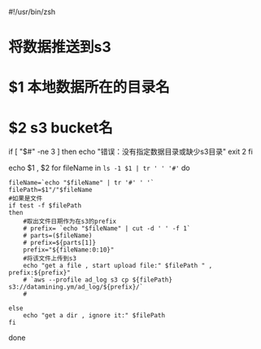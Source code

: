 #!/usr/bin/zsh


# 将数据推送到s3
# $1 本地数据所在的目录名
# $2 s3 bucket名

if [ "$#" -ne 3 ]
then
    echo "错误：没有指定数据目录或缺少s3目录"
    exit 2
fi

echo $1 , $2
for fileName in `ls -1 $1 | tr ' ' '#'`
do

	fileName=`echo "$fileName" | tr '#' ' '`
	filePath=$1"/"$fileName
    #如果是文件
    if test -f $filePath
    then
        #取出文件日期作为在s3的prefix
        # prefix= `echo "$fileName" | cut -d ' ' -f 1`
        # parts=($fileName)
        # prefix=${parts[1]}
        prefix="${fileName:0:10}"
        #将该文件上传到s3
        echo "get a file , start upload file:" $filePath " , prefix:${prefix}"
        # `aws --profile ad_log s3 cp ${filePath} s3://datamining.ym/ad_log/${prefix}/`
        #

    else
    	echo "get a dir , ignore it:" $filePath    
    fi
done
